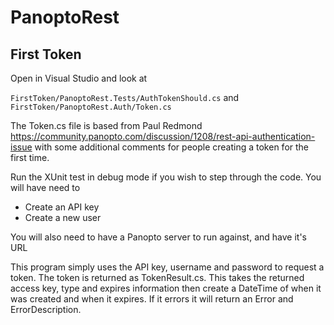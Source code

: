 # PanoptoRest

## First Token
Open in Visual Studio and look at

`FirstToken/PanoptoRest.Tests/AuthTokenShould.cs`
and
`FirstToken/PanoptoRest.Auth/Token.cs`

The Token.cs file is based from Paul Redmond https://community.panopto.com/discussion/1208/rest-api-authentication-issue with some additional comments for people creating a token for the first time.

Run the XUnit test in debug mode if you wish to step through the code. You will have need to

* Create an API key
* Create a new user

You will also need to have a Panopto server to run against, and have it's URL

This program simply uses the API key, username and password to request a token. The token is returned as TokenResult.cs. This takes the returned access key, type and expires information then create a DateTime of when it was created and when it expires. If it errors it will return an Error and ErrorDescription.
